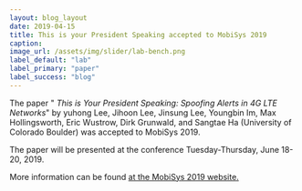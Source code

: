 ```yaml
---
layout: blog_layout
date: 2019-04-15
title: This is your President Speaking accepted to MobiSys 2019
caption:
image_url: /assets/img/slider/lab-bench.png
label_default: "lab" 
label_primary: "paper"
label_success: "blog"
---
```


The paper "<i> This is Your President Speaking: Spoofing Alerts in 4G LTE Networks</i>" by
yuhong Lee, Jihoon Lee, Jinsung Lee, Youngbin Im, Max Hollingsworth, Eric Wustrow, Dirk Grunwald, and Sangtae Ha (University of Colorado Boulder)
was accepted to MobiSys 2019.

The paper will be presented at the conference Tuesday-Thursday, June 18-20, 2019.

More information can be found [at the MobiSys 2019 website.](https://www.sigmobile.org/mobisys/2019/papers/)
